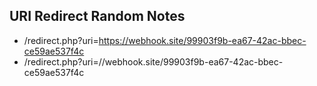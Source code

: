 ## URI Redirect Random Notes

- /redirect.php?uri=https://webhook.site/99903f9b-ea67-42ac-bbec-ce59ae537f4c
- /redirect.php?uri=//webhook.site/99903f9b-ea67-42ac-bbec-ce59ae537f4c